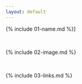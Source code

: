 ```yaml
---
layout: default
---
```


{% include 01-name.md %}]

<br>

{% include 02-image.md %}

<br>

{% include 03-links.md %}